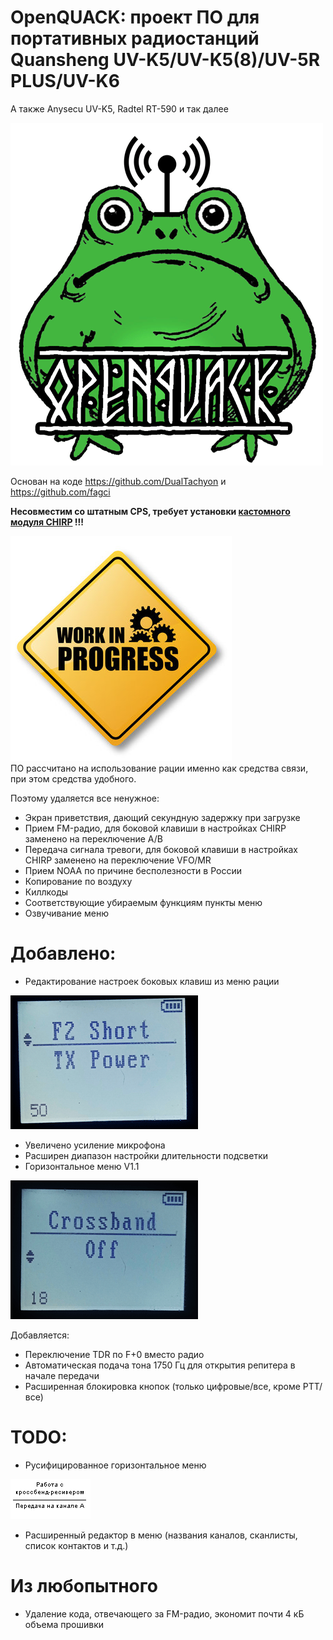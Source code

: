 # OpenQUACK: проект ПО для портативных радиостанций Quansheng UV-K5/UV-K5(8)/UV-5R PLUS/UV-K6
А также Anysecu UV-K5, Radtel RT-590 и так далее  

![OpenQUACK](images/openquack.png)

Основан на коде https://github.com/DualTachyon и https://github.com/fagci  

__Несовместим со штатным CPS, требует установки [кастомного модуля CHIRP](https://github.com/rebezhir/openquack-chirp-driver) !!!__  

![OpenQUACK](images/work_in_progress.jpg)  
ПО рассчитано на использование рации именно как средства связи, при этом средства удобного.

Поэтому удаляется все ненужное:
* Экран приветствия, дающий секундную задержку при загрузке
* Прием FM-радио, для боковой клавиши в настройках CHIRP заменено на переключение A/B
* Передача сигнала тревоги, для боковой клавиши в настройках CHIRP заменено на переключение VFO/MR
* Прием NOAA по причине бесполезности в России
* Копирование по воздуху
* Киллкоды
* Соответствующие убираемым функциям пункты меню
* Озвучивание меню
  

# Добавлено: 
* Редактирование настроек боковых клавиш из меню рации  

![OpenQUACK](images/keys.png)    

* Увеличено усиление микрофона
* Расширен диапазон настройки длительности подсветки
* Горизонтальное меню V1.1  

![OpenQUACK](images/menu.png)  


Добавляется:  

* Переключение TDR по F+0 вместо радио
* Автоматическая подача тона 1750 Гц для открытия репитера в начале передачи
* Расширенная блокировка кнопок (только цифровые/все, кроме PTT/все)

# TODO:
* Русифицированное горизонтальное меню  

![OpenQUACK](images/sample.gif)  

* Расширенный редактор в меню (названия каналов, сканлисты, список контактов и т.д.)

  



# Из любопытного
* Удаление кода, отвечающего за FM-радио, экономит почти 4 кБ объема прошивки
